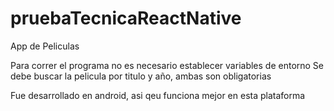 # pruebaTecnicaReactNative
App de Peliculas


Para correr el programa no es necesario establecer variables de entorno
Se debe buscar la pelicula por titulo y año, ambas son obligatorias

Fue desarrollado en android, asi qeu funciona mejor en esta plataforma
